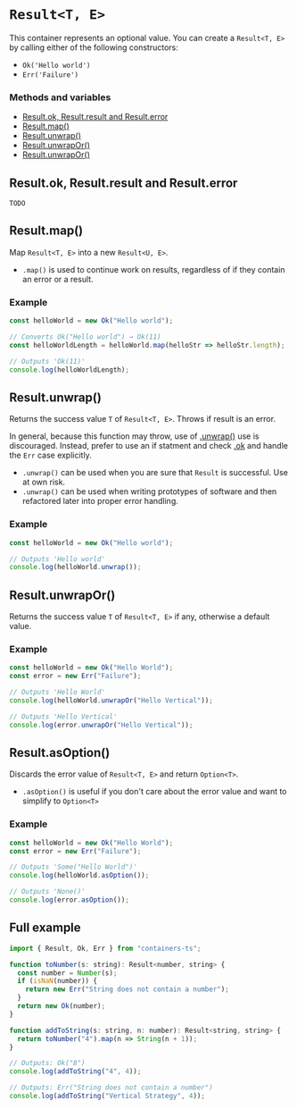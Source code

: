 # `Result<T, E>`

This container represents an optional value. You can create a `Result<T, E>` by calling either of the following constructors:

- `Ok('Hello world')`
- `Err('Failure')`

### Methods and variables

- [Result.ok, Result.result and Result.error](#resultokresultresultandresulterror)
- [Result.map()](#resultmap)
- [Result.unwrap()](#resultunwrap)
- [Result.unwrapOr()](#resultunwrapor)
- [Result.unwrapOr()](#resultunwrapor)

## Result.ok, Result.result and Result.error

`TODO`

## Result.map()

Map `Result<T, E>` into a new `Result<U, E>`.

- `.map()` is used to continue work on results, regardless of if they contain an error or a result.

### Example

```typescript
const helloWorld = new Ok("Hello world");

// Converts Ok("Hello world") → Ok(11)
const helloWorldLength = helloWorld.map(helloStr => helloStr.length);

// Outputs 'Ok(11)'
console.log(helloWorldLength);
```

## Result.unwrap()

Returns the success value `T` of `Result<T, E>`. Throws if result is an error.

In general, because this function may throw, use of [.unwrap()](#resultunwrap) use is discouraged. Instead, prefer to use an if statment and check [.ok](#resultok) and handle the `Err` case explicitly.

- `.unwrap()` can be used when you are sure that `Result` is successful. Use at own risk.
- `.unwrap()` can be used when writing prototypes of software and then refactored later into proper error handling.

### Example

```typescript
const helloWorld = new Ok("Hello world");

// Outputs 'Hello world'
console.log(helloWorld.unwrap());
```

## Result.unwrapOr()

Returns the success value `T` of `Result<T, E>` if any, otherwise a default value.

### Example

```typescript
const helloWorld = new Ok("Hello World");
const error = new Err("Failure");

// Outputs 'Hello World'
console.log(helloWorld.unwrapOr("Hello Vertical"));

// Outputs 'Hello Vertical'
console.log(error.unwrapOr("Hello Vertical"));
```

## Result.asOption()

Discards the error value of `Result<T, E>` and return `Option<T>`.

- `.asOption()` is useful if you don't care about the error value and want to simplify to `Option<T>`

### Example

```typescript
const helloWorld = new Ok("Hello World");
const error = new Err("Failure");

// Outputs 'Some("Hello World")'
console.log(helloWorld.asOption());

// Outputs 'None()'
console.log(error.asOption());
```

## Full example

```javascript
import { Result, Ok, Err } from "containers-ts";

function toNumber(s: string): Result<number, string> {
  const number = Number(s);
  if (isNaN(number)) {
    return new Err("String does not contain a number");
  }
  return new Ok(number);
}

function addToString(s: string, n: number): Result<string, string> {
  return toNumber("4").map(n => String(n + 1));
}

// Outputs: Ok("8")
console.log(addToString("4", 4));

// Outputs: Err("String does not contain a number")
console.log(addToString("Vertical Strategy", 4));
```
